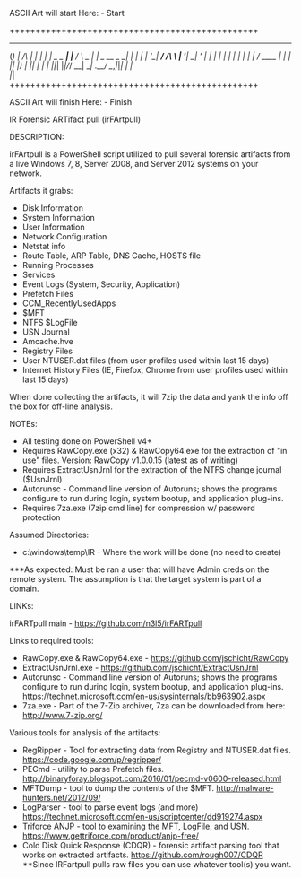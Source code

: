 ASCII Art will start Here: - Start

++++++++++++++++++++++++++++++++++++++++++++++++
  _      ______           _               _ _ 
 (_)    |  ____/\        | |             | | |
  _ _ __| |__ /  \   _ __| |_ _ __  _   _| | |
 | | '__|  __/ /\ \ | '__| __| '_ \| | | | | |
 | | |  | | / ____ \| |  | |_| |_) | |_| | | |
 |_|_|  |_|/_/    \_\_|   \__| .__/ \__,_|_|_|
                             | |              
                             |_|              
++++++++++++++++++++++++++++++++++++++++++++++++

ASCII Art will finish Here: - Finish

IR Forensic ARTifact pull (irFArtpull)

DESCRIPTION:

irFArtpull is a PowerShell script utilized to pull several forensic artifacts from a live Windows 7, 8, Server 2008, and Server 2012 systems on your network. 
		
Artifacts it grabs:
- Disk Information
- System Information
- User Information
- Network Configuration
- Netstat info
- Route Table, ARP Table, DNS Cache, HOSTS file
- Running Processes
- Services
- Event Logs (System, Security, Application)
- Prefetch Files
- CCM_RecentlyUsedApps
- $MFT
- NTFS $LogFile
- USN Journal
- Amcache.hve
- Registry Files
- User NTUSER.dat files (from user profiles used within last 15 days)
- Internet History Files (IE, Firefox, Chrome from user profiles used within last 15 days)
	
When done collecting the artifacts, it will 7zip the data and yank the info off the box for off-line analysis. 
		
NOTEs: 
- All testing done on PowerShell v4+
- Requires RawCopy.exe (x32) & RawCopy64.exe for the extraction of "in use" files. Version: RawCopy v1.0.0.15 (latest as of writing)
- Requires ExtractUsnJrnl for the extraction of the NTFS change journal ($UsnJrnl)
- Autorunsc - Command line version of Autoruns; shows the programs configure to run during login, system bootup, and application plug-ins.
- Requires 7za.exe (7zip cmd line) for compression w/ password protection
	
Assumed Directories:
- c:\windows\temp\IR - Where the work will be done (no need to create)
		
***As expected: Must be ran a user that will have Admin creds on the remote system. The assumption is that the target system is part of a domain.
	
LINKs:  
	
irFARTpull main - https://github.com/n3l5/irFARTpull
	
Links to required tools:
- RawCopy.exe & RawCopy64.exe - https://github.com/jschicht/RawCopy
- ExtractUsnJrnl.exe - https://github.com/jschicht/ExtractUsnJrnl
- Autorunsc - Command line version of Autoruns; shows the programs configure to run during login, system bootup, and application plug-ins. https://technet.microsoft.com/en-us/sysinternals/bb963902.aspx
- 7za.exe - Part of the 7-Zip archiver, 7za can be downloaded from here: http://www.7-zip.org/
	
Various tools for analysis of the artifacts:
- RegRipper - Tool for extracting data from Registry and NTUSER.dat files. https://code.google.com/p/regripper/
- PECmd - utility to parse Prefetch files. http://binaryforay.blogspot.com/2016/01/pecmd-v0600-released.html
- MFTDump - tool to dump the contents of the $MFT. http://malware-hunters.net/2012/09/
- LogParser - tool to parse event logs (and more) https://technet.microsoft.com/en-us/scriptcenter/dd919274.aspx
- Triforce ANJP - tool to examining the MFT, LogFile, and USN. https://www.gettriforce.com/product/anjp-free/
- Cold Disk Quick Response (CDQR) - forensic artifact parsing tool that works on extracted artifacts. https://github.com/rough007/CDQR
**Since IRFartpull pulls raw files you can use whatever tool(s) you want.
